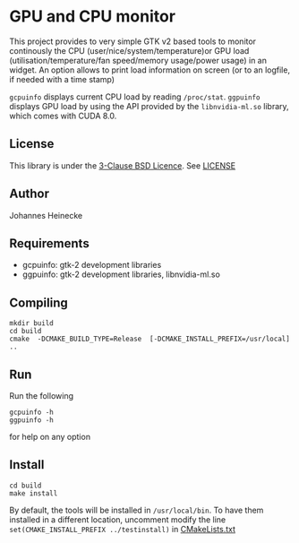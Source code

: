 # GPU and CPU monitor

This project provides to very simple GTK v2 based tools to monitor continously the CPU (user/nice/system/temperature)or GPU load (utilisation/temperature/fan speed/memory usage/power usage) in an widget.
An option allows to print load information on screen (or to an logfile, if needed with a time stamp)

`gcpuinfo` displays current CPU load by reading `/proc/stat`. `ggpuinfo` displays GPU load by using the API provided by the `libnvidia-ml.so` library, which comes with CUDA 8.0.

## License

This library is under the [3-Clause BSD Licence](https://opensource.org/licenses/BSD-3-Clause). See [LICENSE](LICENSE)


## Author

Johannes Heinecke


## Requirements

  * gcpuinfo: gtk-2 development libraries
  * ggpuinfo: gtk-2 development libraries, libnvidia-ml.so


## Compiling

    mkdir build
    cd build
    cmake  -DCMAKE_BUILD_TYPE=Release  [-DCMAKE_INSTALL_PREFIX=/usr/local]  ..	

## Run

Run the following

    gcpuinfo -h
    ggpuinfo -h

for help on any option

## Install

    cd build
    make install

By default, the tools will be installed in `/usr/local/bin`. To have them installed in a different location, uncomment modify the line `set(CMAKE_INSTALL_PREFIX ../testinstall)` in [CMakeLists.txt](CMakeLists.txt)

